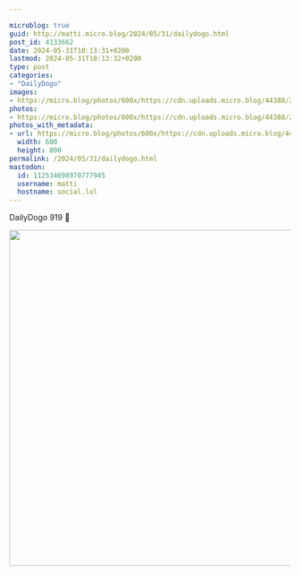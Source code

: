 ```yaml
---

microblog: true
guid: http://matti.micro.blog/2024/05/31/dailydogo.html
post_id: 4133662
date: 2024-05-31T10:13:31+0200
lastmod: 2024-05-31T10:13:32+0200
type: post
categories:
- "DailyDogo"
images:
- https://micro.blog/photos/600x/https://cdn.uploads.micro.blog/44388/2024/0150a7d7b3984dc19f9bb1b58766bb73.jpg
photos:
- https://micro.blog/photos/600x/https://cdn.uploads.micro.blog/44388/2024/0150a7d7b3984dc19f9bb1b58766bb73.jpg
photos_with_metadata:
- url: https://micro.blog/photos/600x/https://cdn.uploads.micro.blog/44388/2024/0150a7d7b3984dc19f9bb1b58766bb73.jpg
  width: 600
  height: 800
permalink: /2024/05/31/dailydogo.html
mastodon:
  id: 112534698970777945
  username: matti
  hostname: social.lol
---
```

DailyDogo 919 🐶

<img src="https://micro.blog/photos/600x/https://blog.martin-haehnel.de/uploads/2024/0150a7d7b3984dc19f9bb1b58766bb73.jpg" width="600" alt="" />
